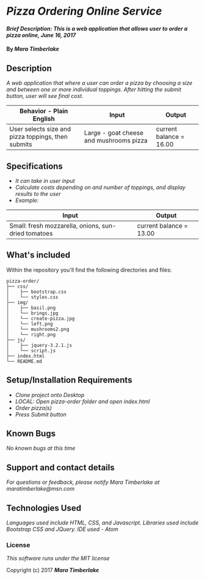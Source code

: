 # _Pizza Ordering Online Service_

#### _Brief Description: This is a web application that allows user to order a pizza online, June 16, 2017_

#### By _**Mara Timberlake**_

## Description
_A web application that where a user can order a pizza by choosing a size and between one or more individual toppings. After hitting the submit button, user will see final cost._

|Behavior - Plain English|Input|Output|
|---|---|---|
|User selects size and pizza toppings, then submits|Large - goat cheese and mushrooms pizza |current balance = 16.00|

## Specifications

* _It can take in user input_
* _Calculate costs depending on and number of toppings, and display results to the user_
* _Example:_

|Input|Output|
|---|---|
|Small: fresh mozzarella, onions, sun-dried tomatoes|current balance = 13.00|

## What's included
Within the repository you'll find the following directories and files:

```
pizza-order/
├── css/
│    ├── bootstrap.css
│    └── styles.css
├── img/
│    ├── basil.png
│    └── brings.jpg
│    └── create-pizza.jpg
│    └── left.png
│    └── mushrooms2.png
│    └── right.png
├── js/
│    ├── jquery-3.2.1.js
│    └── script.js
├── index.html
└── README.md
```

## Setup/Installation Requirements

* _Clone project onto Desktop_
* _LOCAL: Open pizza-order folder and open index.html_
* _Order pizza(s)_
* _Press Submit button_

## Known Bugs

_No known bugs at this time_

## Support and contact details

_For questions or feedback, please notify Mara Timberlake at maratimberlake@msn.com_

## Technologies Used

_Languages used include HTML, CSS, and Javascript. Libraries used include Bootstrap CSS and JQuery. IDE used - Atom_

### License

*This software runs under the MIT license*

Copyright (c) 2017 **_Mara Timberlake_**
